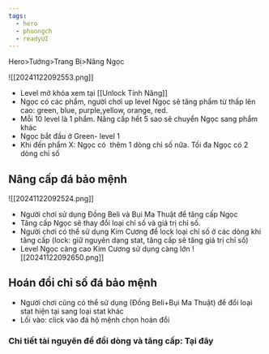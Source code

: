 ```yaml
---
tags:
  - hero
  - phuongch
  - readyUI
---
```

Hero>Tướng>Trang Bị>Nâng Ngọc

![[20241122092553.png]]
- Level mở khóa xem tại [[Unlock Tính Năng]]
- Ngọc có các phẩm, người chơi up level Ngọc sẽ tăng phẩm từ thấp lên cao: green, blue, purple,yellow, orange, red.
- Mỗi 10 level là 1 phẩm. Nâng cấp hết 5 sao sẽ chuyển Ngọc sang phẩm khác
- Ngọc bắt đầu ở Green- level 1
- Khi đến phẩm X: Ngọc có  thêm 1 dòng chỉ số nữa. Tối đa Ngọc có 2 dòng chỉ số

## Nâng cấp đá bảo mệnh

![[20241122092524.png]]
- Người chơi sử dụng Đồng Beli và Bụi Ma Thuật để tăng cấp Ngọc
- Tăng cấp Ngọc sẽ thay đổi loại chỉ số và giá trị chỉ số. 
- Người chơi có thể sử dụng Kim Cương để lock loại chỉ số ở các dòng khi tăng cấp (lock: giữ nguyên dạng stat, tăng cấp sẽ tăng giá trị chỉ số)
-  Level Ngọc càng cao Kim Cương sử dụng càng lớn
![[20241122092650.png]]

## Hoán đổi chỉ số đá bảo mệnh
- Người chơi cũng có thể sử dụng (Đồng Beli+Bụi Ma Thuật) để đổi loại stat hiện tại sang loại stat khác
- Lối vào: click vào đá hộ mệnh chọn hoán đổi
### Chi tiết tài nguyên để đổi dòng và tăng cấp: Tại đây


